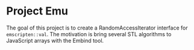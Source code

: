 # Project Emu

The goal of this project is to create a RandomAccessIterator interface
for `emscripten::val`. The motivation is bring several STL algorithms
to JavaScript arrays with the Embind tool.